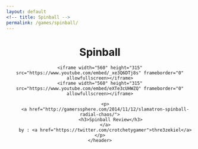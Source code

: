 ```yaml
---
layout: default
<!-- title: Spinball -->
permalink: /games/spinball/
---
```

<!--
This is the base Jekyll theme. You can find out more info about customizing your Jekyll theme, as well as basic Jekyll usage documentation at [jekyllrb.com](http://jekyllrb.com/)

You can find the source code for the Jekyll new theme at: [github.com/jglovier/jekyll-new](https://github.com/jglovier/jekyll-new)

You can find the source code for Jekyll at [github.com/jekyll/jekyll](https://github.com/jekyll/jekyll)
-->

<div>
	<header class="post-header">
    	<h1>Spinball</h1>

	<iframe width="560" height="315" src="https://www.youtube.com/embed/_xe3Q6DTj8s" frameborder="0" allowfullscreen></iframe>
	<iframe width="560" height="315" src="https://www.youtube.com/embed/eXTe3cUHWZQ" frameborder="0" allowfullscreen></iframe>

		<p>
  		<a href="http://gamerssphere.com/2014/11/12/slamatron-spinball-radial-chaos/">
  			<h3>Spinball Review</h3>
  		</a>
  		by : <a href="https://twitter.com/crotchetygamer">thre3zekiel</a>
  	</p>
  	</header>

</div>
